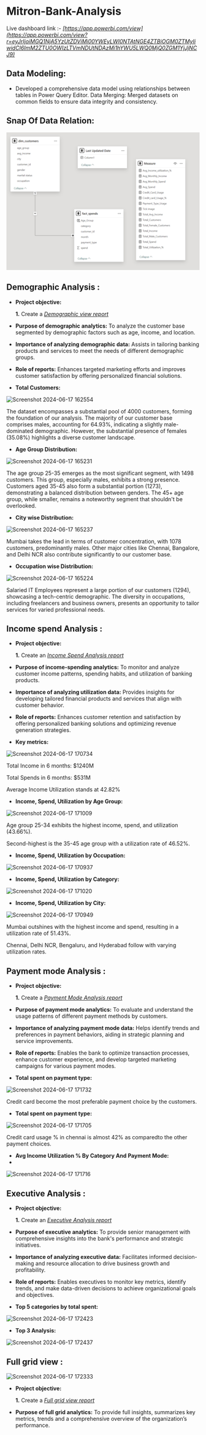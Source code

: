 # Mitron-Bank-Analysis

Live dashboard link :- _[https://app.powerbi.com/view](https://app.powerbi.com/view?r=eyJrIjoiMGQ1NjA5YzUtZDViMi00YWEyLWI0NTAtNGE4ZTBiOGM0ZTMyIiwidCI6ImM2ZTU0OWIzLTVmNDUtNDAzMi1hYWU5LWQ0MjQ0ZGM1YjJjNCJ9)_


## Data Modeling:
- Developed a comprehensive data model using relationships between tables in Power Query Editor.
Data Merging: Merged datasets on common fields to ensure data integrity and consistency.


## Snap Of Data Relation: 

![Joins](https://github.com/Sanket-K4nse/Mitron-Bank-Analysis/blob/main/Data%20modeling.png)



## Demographic Analysis :


- **Project objective:** 

    **1.** Create a _[Demographic view report](https://github.com/Sanket-K4nse/Mitron-Bank-Analysis/blob/main/Demographic%20analysis.pdf)_ 


- **Purpose of demographic analytics:** To analyze the customer base segmented by demographic factors such as age, income, and location.

- **Importance of analyzing demographic data:** Assists in tailoring banking products and services to meet the needs of different demographic groups.
  
- **Role of reports:** Enhances targeted marketing efforts and improves customer satisfaction by offering personalized financial solutions.

- **Total Customers:**
 
 ![Screenshot 2024-06-17 162554](https://github.com/Sanket-K4nse/Mitron-Bank-Analysis/assets/161265478/a283ca42-3e59-4507-ba74-977abb901c52)

The dataset encompasses a substantial pool of 4000 customers, forming the foundation of our analysis.
The majority of our customer base comprises males, accounting for 64.93%, indicating a slightly male-dominated demographic.
However, the substantial presence of females (35.08%) highlights a diverse customer landscape.

- **Age Group Distribution:**

![Screenshot 2024-06-17 165231](https://github.com/Sanket-K4nse/Mitron-Bank-Analysis/assets/161265478/28307530-60ea-415e-9aa3-05a531c38cc5)

The age group 25-35 emerges as the most significant segment, with 1498 customers. This group, especially males, exhibits a strong presence.
Customers aged 35-45 also form a substantial portion (1273), demonstrating a balanced distribution between genders.
The 45+ age group, while smaller, remains a noteworthy segment that shouldn't be overlooked.

- **City wise Distribution:**

![Screenshot 2024-06-17 165237](https://github.com/Sanket-K4nse/Mitron-Bank-Analysis/assets/161265478/9e8613a7-54ce-439d-bd05-f47e3b7e43ad)

Mumbai takes the lead in terms of customer concentration, with 1078 customers, predominantly males.
Other major cities like Chennai, Bangalore, and Delhi NCR also contribute significantly to our customer base.

- **Occupation wise Distribution:**

![Screenshot 2024-06-17 165224](https://github.com/Sanket-K4nse/Mitron-Bank-Analysis/assets/161265478/53ee2959-3ae5-405e-bd77-c03a45423d62)

Salaried IT Employees represent a large portion of our customers (1294), showcasing a tech-centric demographic.
The diversity in occupations, including freelancers and business owners, presents an opportunity to tailor services for varied professional needs.

     
## Income spend Analysis :


- **Project objective:** 

    **1.** Create an _[Income Spend Analysis report](https://github.com/Sanket-K4nse/Mitron-Bank-Analysis/blob/main/Spend%20analysis.pdf)_ 


- **Purpose of income-spending analytics:** To monitor and analyze customer income patterns, spending habits, and utilization of banking products.

- **Importance of analyzing utilization data:** Provides insights for developing tailored financial products and services that align with customer behavior.
  
- **Role of reports:** Enhances customer retention and satisfaction by offering personalized banking solutions and optimizing revenue generation strategies.

- **Key metrics:**

![Screenshot 2024-06-17 170734](https://github.com/Sanket-K4nse/Mitron-Bank-Analysis/assets/161265478/6e55a1e4-af40-4a26-b75a-776b6c0a94e6)

Total Income in 6 months: $1240M

Total Spends in 6 months: $531M

Average Income Utilization stands at 42.82%

- **Income, Spend, Utilization by Age Group:**

![Screenshot 2024-06-17 171009](https://github.com/Sanket-K4nse/Mitron-Bank-Analysis/assets/161265478/acf6c2b5-c054-4268-9445-8bc6a729dbc9)

 Age group 25-34 exhibits the highest income, spend, and utilization (43.66%).
 
 Second-highest is the 35-45 age group with a utilization rate of 46.52%.

- **Income, Spend, Utilization by Occupation:**

![Screenshot 2024-06-17 170937](https://github.com/Sanket-K4nse/Mitron-Bank-Analysis/assets/161265478/556d8c48-0d23-4446-a1e3-8301fc5eb223)

- **Income, Spend, Utilization by Category:**
  
![Screenshot 2024-06-17 171020](https://github.com/Sanket-K4nse/Mitron-Bank-Analysis/assets/161265478/a7ec6711-8d80-4be5-83a3-4514859f3a6c)

- **Income, Spend, Utilization by City:**

![Screenshot 2024-06-17 170949](https://github.com/Sanket-K4nse/Mitron-Bank-Analysis/assets/161265478/a880d51c-60a0-4ece-b7db-20dce7f51ff9)

Mumbai outshines with the highest income and spend, resulting in a utilization rate of 51.43%.

Chennai, Delhi NCR, Bengaluru, and Hyderabad follow with varying utilization rates.


## Payment mode Analysis :


- **Project objective:** 

    **1.** Create a _[Payment Mode Analysis report](https://github.com/Sanket-K4nse/Mitron-Bank-Analysis/blob/main/Payment%20mode%20analysis.pdf)_ 


- **Purpose of payment mode analytics:** To evaluate and understand the usage patterns of different payment methods by customers.

- **Importance of analyzing payment mode data:** Helps identify trends and preferences in payment behaviors, aiding in strategic planning and service improvements.
  
- **Role of reports:** Enables the bank to optimize transaction processes, enhance customer experience, and develop targeted marketing campaigns for various payment modes.

- **Total spent on payment type:**

![Screenshot 2024-06-17 171732](https://github.com/Sanket-K4nse/Mitron-Bank-Analysis/assets/161265478/17ced381-bccf-4b6e-9347-66717c56eb0d)

Credit card become the most preferable payment choice by the customers.

- **Total spent on payment type:**

![Screenshot 2024-06-17 171705](https://github.com/Sanket-K4nse/Mitron-Bank-Analysis/assets/161265478/0c766dab-95f0-41ba-a9f6-bae8218430c0)

Credit card usage % in chennai is almost 42% as comparedto the other payment choices. 

- **Avg Income Utilization % By Category And Payment Mode:**
- 
![Screenshot 2024-06-17 171716](https://github.com/Sanket-K4nse/Mitron-Bank-Analysis/assets/161265478/96074b9a-33f9-4e1d-8ac6-9805810d92b4)


## Executive Analysis :


- **Project objective:** 

    **1.** Create an _[Executive Analysis report](https://github.com/Sanket-K4nse/Mitron-Bank-Analysis/blob/main/Executive%20view.pdf)_ 


- **Purpose of executive analytics:** To provide senior management with comprehensive insights into the bank's performance and strategic initiatives.

- **Importance of analyzing executive data:**  Facilitates informed decision-making and resource allocation to drive business growth and profitability.
  
- **Role of reports:** Enables executives to monitor key metrics, identify trends, and make data-driven decisions to achieve organizational goals and objectives.

- **Top 5 categories by total spent:**

 ![Screenshot 2024-06-17 172423](https://github.com/Sanket-K4nse/Mitron-Bank-Analysis/assets/161265478/eabdec31-3ffb-4871-94ef-09095cd49829)
 
- **Top 3 Analysis:**
  
![Screenshot 2024-06-17 172437](https://github.com/Sanket-K4nse/Mitron-Bank-Analysis/assets/161265478/bfdc0967-81ed-414e-a63c-bb2aa991be65)


## Full grid view :

![Screenshot 2024-06-17 172333](https://github.com/Sanket-K4nse/Mitron-Bank-Analysis/assets/161265478/ee13e4f9-c248-458e-b689-8b61f8871f13)

- **Project objective:** 

    **1.** Create a _[Full grid view report](https://github.com/Sanket-K4nse/Mitron-Bank-Analysis/blob/main/Full%20grid%20view.pdf)_ 


- **Purpose of full grid analytics:** To provide full insights, summarizes key metrics, trends and a comprehensive overview of the organization’s performance.
